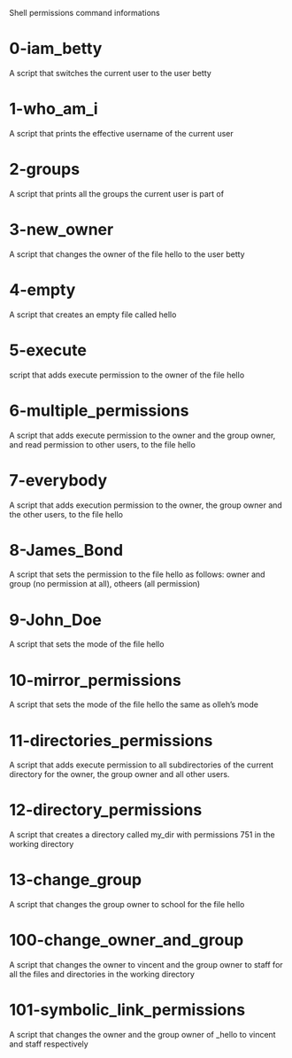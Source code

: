 Shell permissions command informations

# 0-iam_betty
A script that switches the current user to the user betty

# 1-who_am_i
A script that prints the effective username of the current user

# 2-groups
A script that prints all the groups the current user is part of

# 3-new_owner
A script that changes the owner of the file hello to the user betty

# 4-empty
A script that creates an empty file called hello

# 5-execute
script that adds execute permission to the owner of the file hello

# 6-multiple_permissions
A script that adds execute permission to the owner and the group owner, and read permission to other users, to the file hello

# 7-everybody
A script that adds execution permission to the owner, the group owner and the other users, to the file hello

# 8-James_Bond
A script that sets the permission to the file hello as follows: owner and group (no permission at all), otheers (all permission)

# 9-John_Doe
A script that sets the mode of the file hello

# 10-mirror_permissions
A script that sets the mode of the file hello the same as olleh’s mode

# 11-directories_permissions
A script that adds execute permission to all subdirectories of the current directory for the owner, the group owner and all other users.

# 12-directory_permissions
A script that creates a directory called my_dir with permissions 751 in the working directory

# 13-change_group
A script that changes the group owner to school for the file hello

# 100-change_owner_and_group
A script that changes the owner to vincent and the group owner to staff for all the files and directories in the working directory

# 101-symbolic_link_permissions
A script that changes the owner and the group owner of _hello to vincent and staff respectively
